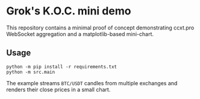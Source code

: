 # Grok's K.O.C. mini demo

This repository contains a minimal proof of concept demonstrating
ccxt.pro WebSocket aggregation and a matplotlib-based mini-chart.

## Usage

```
python -m pip install -r requirements.txt
python -m src.main
```

The example streams ``BTC/USDT`` candles from multiple exchanges and
renders their close prices in a small chart.
